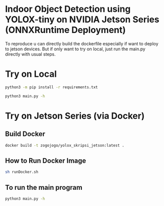 # Indoor Object Detection using YOLOX-tiny on NVIDIA Jetson Series (ONNXRuntime Deployment)

To reproduce u can directly build the dockerfile especially if want to deploy to jetson devices. But if only want to try on local, just run the main.py directly with usual steps.

# Try on Local
```bash
python3 -m pip install -r requirements.txt
```

```bash
python3 main.py -h
```

# Try on Jetson Series (via Docker)
## Build Docker
```bash
docker build -t zogojogo/yolox_skripsi_jetson:latest .
```

## How to Run Docker Image
```bash
sh runDocker.sh
```

## To run the main program
```bash
python3 main.py -h
```
